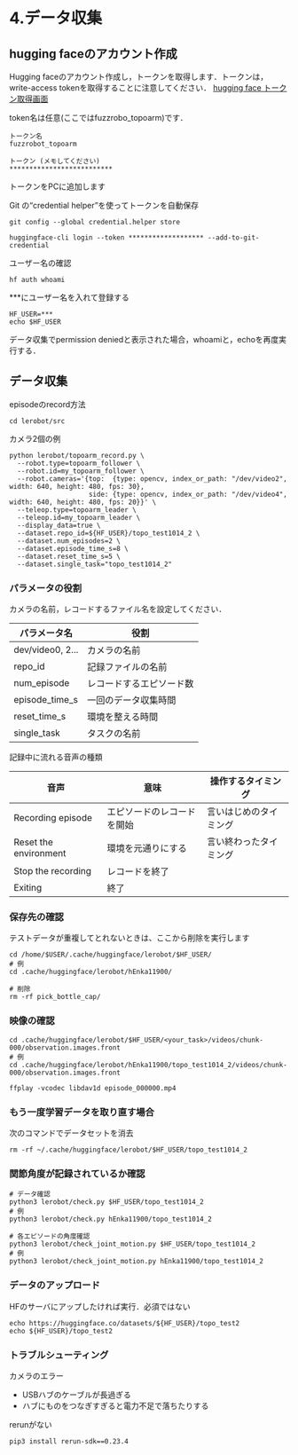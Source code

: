 # 4.データ収集

## hugging faceのアカウント作成

Hugging faceのアカウント作成し，トークンを取得します．トークンは，write-access tokenを取得することに注意してください．
[hugging face トークン取得画面](https://huggingface.co/settings/tokens)


token名は任意(ここではfuzzrobo_topoarm)です．

```
トークン名
fuzzrobot_topoarm

トークン (メモしてください)
**************************
```

トークンをPCに追加します

Git の“credential helper”を使ってトークンを自動保存
```
git config --global credential.helper store
```

```
huggingface-cli login --token ******************* --add-to-git-credential
```

ユーザー名の確認
```
hf auth whoami
```

***にユーザー名を入れて登録する
```
HF_USER=***
echo $HF_USER
```

データ収集でpermission deniedと表示された場合，whoamiと，echoを再度実行する．

## データ収集

episodeのrecord方法


```
cd lerobot/src
```

カメラ2個の例

```
python lerobot/topoarm_record.py \
  --robot.type=topoarm_follower \
  --robot.id=my_topoarm_follower \
  --robot.cameras='{top:  {type: opencv, index_or_path: "/dev/video2", width: 640, height: 480, fps: 30},
                    side: {type: opencv, index_or_path: "/dev/video4", width: 640, height: 480, fps: 20}}' \
  --teleop.type=topoarm_leader \
  --teleop.id=my_topoarm_leader \
  --display_data=true \
  --dataset.repo_id=${HF_USER}/topo_test1014_2 \
  --dataset.num_episodes=2 \
  --dataset.episode_time_s=8 \
  --dataset.reset_time_s=5 \
  --dataset.single_task="topo_test1014_2"
```




### パラメータの役割

カメラの名前，レコードするファイル名を設定してください．

| パラメータ名 | 役割 |
| --- | --- |
| dev/video0, 2... | カメラの名前 |
| repo_id | 記録ファイルの名前 |
| num_episode | レコードするエピソード数 |
| episode_time_s | 一回のデータ収集時間 |
| reset_time_s | 環境を整える時間 |
| single_task | タスクの名前 |

記録中に流れる音声の種類

| 音声 | 意味 | 操作するタイミング |
| --- | --- | --- |
| Recording episode | エピソードのレコードを開始 | 言いはじめのタイミング |
| Reset the environment | 環境を元通りにする | 言い終わったタイミング |
| Stop the recording | レコードを終了 |  |
| Exiting | 終了 |  |


### 保存先の確認

テストデータが重複してとれないときは、ここから削除を実行します
    
```
cd /home/$USER/.cache/huggingface/lerobot/$HF_USER/
# 例
cd .cache/huggingface/lerobot/hEnka11900/

# 削除
rm -rf pick_bottle_cap/
```

### 映像の確認

```
cd .cache/huggingface/lerobot/$HF_USER/<your_task>/videos/chunk-000/observation.images.front
# 例
cd .cache/huggingface/lerobot/hEnka11900/topo_test1014_2/videos/chunk-000/observation.images.front

ffplay -vcodec libdav1d episode_000000.mp4
```
</details>


### もう一度学習データを取り直す場合
次のコマンドでデータセットを消去
```
rm -rf ~/.cache/huggingface/lerobot/$HF_USER/topo_test1014_2
```




### 関節角度が記録されているか確認
```
# データ確認
python3 lerobot/check.py $HF_USER/topo_test1014_2
# 例
python3 lerobot/check.py hEnka11900/topo_test1014_2

# 各エピソードの角度確認
python3 lerobot/check_joint_motion.py $HF_USER/topo_test1014_2
# 例
python3 lerobot/check_joint_motion.py hEnka11900/topo_test1014_2
```  
    

### データのアップロード
HFのサーバにアップしたければ実行．必須ではない

```
echo https://huggingface.co/datasets/${HF_USER}/topo_test2
echo ${HF_USER}/topo_test2
```



### トラブルシューティング

カメラのエラー
- USBハブのケーブルが長過ぎる
- ハブにものをつなぎすぎると電力不足で落ちたりする

rerunがない
```
pip3 install rerun-sdk==0.23.4
```
